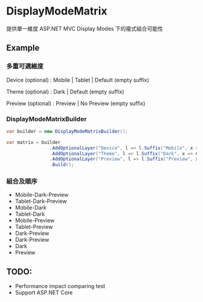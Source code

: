 # DisplayModeMatrix

提供單一維度 ASP.NET MVC Display Modes 下的複式組合可能性

## Example

### 多重可選維度

Device (optional) : Mobile | Tablet | Default (empty suffix)

Theme (optional) : Dark | Default (empty suffix)

Preview (optional) : Preview | No Preview (empty suffix)

### DisplayModeMatrixBuilder

```csharp
var builder = new DisplayModeMatrixBuilder();

var matrix = builder
                .AddOptionalLayer("Device", l => l.Suffix("Mobile", x => IsMobile(x)).Suffix("Tablet", x => IsTablet(x)))
                .AddOptionalLayer("Theme", l => l.Suffix("Dark", x => CurrentTheme(x) == "dark"))
                .AddOptionalLayer("Preview", l => l.Suffix("Preview", x => IsPreview(x)))
                .Build();
```

### 組合及順序

- Mobile-Dark-Preview
- Tablet-Dark-Preview
- Mobile-Dark
- Tablet-Dark
- Mobile-Preview
- Tablet-Preview
- Dark-Preview
- Dark-Preview
- Dark
- Preview


## TODO:

- Performance impact comparing test
- Support ASP.NET Core
